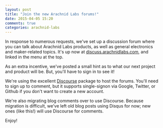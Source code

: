 ```yaml
---
layout: post
title: "Join the new Arachnid Labs forums!"
date: 2015-04-05 15:20
comments: true
categories: arachnid-labs
---
```

In response to numerous requests, we've set up a discussion forum where you can talk about Arachnid Labs products, as well as general electronics and maker-related topics. It's up now at [discuss.arachnidlabs.com](http://discuss.arachnidlabs.com/), and linked in the menu at the top.

As an extra incentive, we've posted a small hint as to what our next project and product will be. But, you'll have to sign in to see it!

We're using the excellent [Discourse](http://www.discourse.org/) package to host the forums. You'll need to sign up to comment, but it supports single-signon via Google, Twitter, or Github if you don't want to create a new account.

We're also migrating blog comments over to use Discourse. Because migration is difficult, we've left old blog posts using Disqus for now; new ones (like this!) will use Discourse for comments.

Enjoy!

